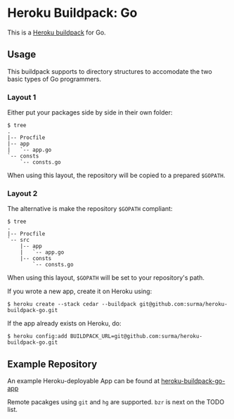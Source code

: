 # Heroku Buildpack: Go

This is a [Heroku buildpack][buildpack] for Go.

## Usage
This buildpack supports to directory structures to accomodate the two basic types of Go programmers.

### Layout 1
Either put your packages side by side in their own folder:

    $ tree
    .
    |-- Procfile
    |-- app
    |   `-- app.go
    `-- consts
        `-- consts.go

When using this layout, the repository will be copied to a prepared `$GOPATH`.

### Layout 2
The alternative is make the repository `$GOPATH` compliant:

    $ tree
    .
    |-- Procfile
    `-- src
        |-- app
        |   `-- app.go
        |-- consts
            `-- consts.go

When using this layout, `$GOPATH` will be set to your repository's path.

If you wrote a new app, create it on Heroku using:

    $ heroku create --stack cedar --buildpack git@github.com:surma/heroku-buildpack-go.git

If the app already exists on Heroku, do:

    $ heroku config:add BUILDPACK_URL=git@github.com:surma/heroku-buildpack-go.git


## Example Repository

An example Heroku-deployable App can be found at [heroku-buildpack-go-app](http://github.com/surma/heroku-buildpack-go-app)

Remote pacakges using `git` and `hg` are supported. `bzr` is next on the TODO list.

[buildpack]: http://devcenter.heroku.com/articles/buildpacks
[quickstart]: https://gist.github.com/299535bbf56bf3016cba
